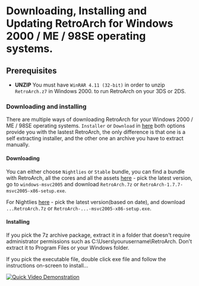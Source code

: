 # Downloading, Installing and Updating RetroArch for Windows 2000 / ME / 98SE operating systems.

## Prerequisites

- **UNZIP** You must have `WinRAR 4.11 (32-bit)` in order to unzip `RetroArch.z7` in Windows 2000. to run RetroArch on your 3DS or 2DS.

### Downloading and installing

There are multiple ways of downloading RetroArch for your Windows 2000 / ME / 98SE operating systems. `Installer` or `Download` in [here](https://www.retroarch.com/index.php?page=platforms) both options provide you with the lastest RetroArch, the only difference is that one is a self extracting installer, and the other one an archive you have to extract manually.

#### Downloading

You can either choose `Nightlies` or `Stable` bundle, you can find a bundle with RetroArch, all the cores and all the assets [here](https://buildbot.libretro.com/stable/) - pick the latest version, go to `windows-msvc2005` and download `RetroArch.7z` or `RetroArch-1.7.7-msvc2005-x86-setup.exe`.

For Nightlies [here](http://buildbot.libretro.com/nightly/windows-msvc2005/x86/) - pick the latest version(based on date), and download `...RetroArch.7z` or `RetroArch-...-msvc2005-x86-setup.exe`.

#### Installing

If you pick the 7z archive package, extract it in a folder that doesn't require administrator permissions such as C:\Users\yourusername\RetroArch. Don't extract it to Program Files or your Windows folder.

If you pick the executable file, double click exe file and follow the instructions on-screen to install...

[![Quick Video Demonstration](http://img.youtube.com/vi/M8pNxq_vifQ/0.jpg)](http://www.youtube.com/watch?v=M8pNxq_vifQ)